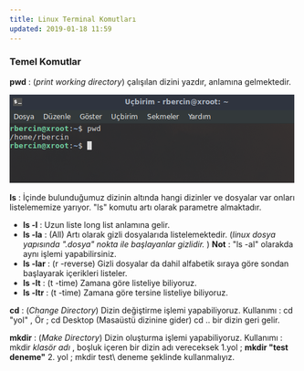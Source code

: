 ```yaml
---
title: Linux Terminal Komutları
updated: 2019-01-18 11:59
---
```


### Temel Komutlar

**pwd** : (_print working directory_) çalışılan dizini yazdır, anlamına gelmektedir.

![pwd](../assets/pwd.png)

**ls** : İçinde bulunduğumuz dizinin altında hangi dizinler ve dosyalar var onları listelememize yarıyor. "ls" komutu artı olarak parametre almaktadır.

- **ls -l** : Uzun liste long list anlamına gelir.
- **ls -la** : (All) Artı olarak gizli dosyalarıda listelemektedir. (_linux dosya yapısında ".dosya" nokta ile başlayanlar gizlidir._ ) **Not** : "ls -al" olarakda aynı işlemi yapabilirsiniz.
- **ls -lar** : (r -reverse) Gizli dosyalar da dahil  alfabetik sıraya göre sondan başlayarak içerikleri listeler.
- **ls -lt** : (t -time) Zamana göre listeliye biliyoruz.
-  **ls -ltr** : (t -time) Zamana göre tersine listeliye biliyoruz.
  
**cd** : (_Change Directory_) Dizin değiştirme işlemi yapabiliyoruz. Kullanımı : cd "yol" ,  Ör ; cd Desktop (Masaüstü dizinine gider) cd .. bir dizin geri gelir.

**mkdir** : (_Make Directory_) Dizin oluşturma işlemi yapabiliyoruz. Kullanımı : mkdir _klasör adı_ , boşluk içeren bir dizin adı vereceksek 1.yol ; **mkdir "test deneme"** 2. yol ; mkdir test\ deneme şeklinde kullanmalıyız.







